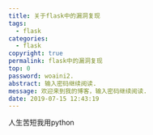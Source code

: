 ```yaml
---
title: 关于flask中的漏洞复现
tags:
  - flask
categories:
  - flask
copyright: true
permalink: flask中的漏洞复现
top: 0
password: woaini2.
abstract: 输入密码继续阅读.
message: 欢迎来到我的博客，输入密码继续阅读.
date: 2019-07-15 12:43:19
---
```


人生苦短我用python
<!--more-->